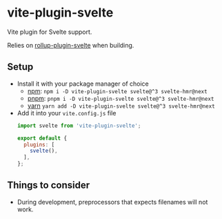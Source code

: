 # vite-plugin-svelte

Vite plugin for Svelte support.

Relies on [rollup-plugin-svelte](https://npm.im/rollup-plugin-svelte) when
building.

## Setup

- Install it with your package manager of choice
  - [npm](https://npmjs.com/get-npm): `npm i -D vite-plugin-svelte svelte@^3 svelte-hmr@next`
  - [pnpm](https://pnpm.js.org/en/installation): `pnpm i -D vite-plugin-svelte svelte@^3 svelte-hmr@next`
  - [yarn](https://classic.yarnpkg.com/en/docs/install/) `yarn add -D vite-plugin-svelte svelte@^3 svelte-hmr@next`
- Add it into your `vite.config.js` file  
  ```js
  import svelte from 'vite-plugin-svelte';

  export default {
    plugins: [
      svelte(),
    ],
  };
  ```

## Things to consider

- During development, preprocessors that expects filenames will not work.
